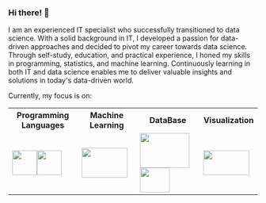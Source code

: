 ### Hi there! 👋
I am an experienced IT specialist who successfully transitioned to data science. With a solid background in IT, I developed a passion for data-driven approaches and decided to pivot my career towards data science. Through self-study, education, and practical experience, I honed my skills in programming, statistics, and machine learning. Continuously learning in both IT and data science enables me to deliver valuable insights and solutions in today's data-driven world.

Currently, my focus is on:
<table>
  <tr>
    <th>Programming Languages</th>
    <th>Machine Learning</th>
    <th>DataBase</th>
    <th>Visualization</th>
  </tr>
  <tr>
  <td> <img width="50" height="50" src="https://cdn.jsdelivr.net/gh/devicons/devicon@latest/icons/python/python-original-wordmark.svg" /><img width="50" height="50"     src="https://cdn.jsdelivr.net/gh/devicons/devicon@latest/icons/azuresqldatabase/azuresqldatabase-original.svg" /></td>
  <td><img width="93" height="60" src="https://cdn.jsdelivr.net/gh/devicons/devicon@latest/icons/scikitlearn/scikitlearn-original.svg" /></td>
  <td><img width="100" height="70" src="https://cdn.jsdelivr.net/gh/devicons/devicon@latest/icons/mysql/mysql-original-wordmark.svg" /><img width="60" height="50" src="https://upload.wikimedia.org/wikipedia/commons/thumb/3/34/Microsoft_Office_Excel_%282019%E2%80%93present%29.svg/1200px-Microsoft_Office_Excel_%282019%E2%80%93present%29.svg.png" /></td>
  <td><img width="93" height="50" src="https://www.advancedexcel.net/wp-content/uploads/2023/05/power-bi.jpg" /></td>
  </tr>
</table>
